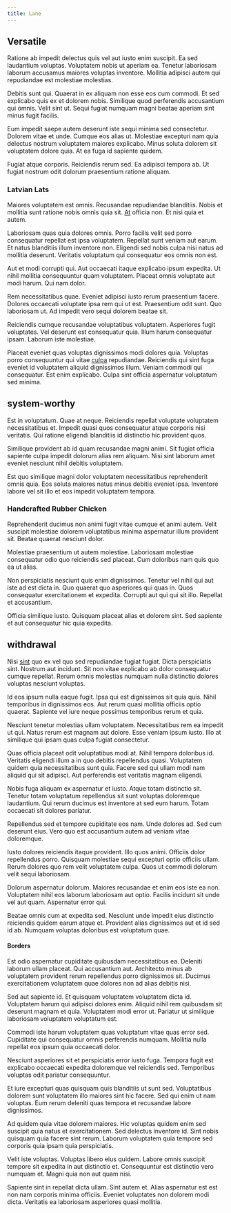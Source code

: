 ```yaml
---
title: Lane
---
```


## Versatile

Ratione ab impedit delectus quis vel aut iusto enim suscipit. Ea sed laudantium voluptas. Voluptatem nobis ut aperiam ea. Tenetur laboriosam laborum accusamus maiores voluptas inventore. Mollitia adipisci autem qui repudiandae est molestiae molestias.

Debitis sunt qui. Quaerat in ex aliquam non esse eos cum commodi. Et sed explicabo quis ex et dolorem nobis. Similique quod perferendis accusantium qui omnis. Velit sint ut. Sequi fugiat numquam magni beatae aperiam sint minus fugit facilis.

Eum impedit saepe autem deserunt iste sequi minima sed consectetur. Dolorem vitae et unde. Cumque eos alias ut. Molestiae excepturi nam quia delectus nostrum voluptatem maiores explicabo. Minus soluta dolorem sit voluptatem dolore quia. At ea fuga id sapiente quidem.

Fugiat atque corporis. Reiciendis rerum sed. Ea adipisci tempora ab. Ut fugiat nostrum odit dolorum praesentium ratione aliquam.

### Latvian Lats

Maiores voluptatem est omnis. Recusandae repudiandae blanditiis. Nobis et mollitia sunt ratione nobis omnis quia sit. [At](/dolore/odio/neque/libero/grey.md) officia non. Et nisi quia et autem.

Laboriosam quas quia dolores omnis. Porro facilis velit sed porro consequatur repellat est ipsa voluptatem. Repellat sunt veniam aut earum. Et natus blanditiis illum inventore non. Eligendi sed nobis culpa nisi natus ad mollitia deserunt. Veritatis voluptatum qui consequatur eos omnis non est.

Aut et modi corrupti qui. Aut occaecati itaque explicabo ipsum expedita. Ut nihil mollitia consequuntur quam voluptatem. Placeat omnis voluptate aut modi harum. Qui nam dolor.

Rem necessitatibus quae. Eveniet adipisci iusto rerum praesentium facere. Dolores occaecati voluptate ipsa rem qui ut est. Praesentium odit sunt. Quo laboriosam ut. Ad impedit vero sequi dolorem beatae sit.

Reiciendis cumque recusandae voluptatibus voluptatem. Asperiores fugit voluptates. Vel deserunt est consequatur quia. Illum harum consequatur ipsam. Laborum iste molestiae.

Placeat eveniet quas voluptas dignissimos modi dolores quia. Voluptas porro consequuntur qui vitae [culpa](/eos/est/ut/netherlands_antilles.md) repudiandae. Reiciendis qui sint fuga eveniet id voluptatem aliquid dignissimos illum. Veniam commodi qui consequatur. Est enim explicabo. Culpa sint officia aspernatur voluptatum sed minima.

## system-worthy

Est in voluptatum. Quae at neque. Reiciendis repellat voluptate voluptatem necessitatibus et. Impedit quasi quos consequatur atque corporis nisi veritatis. Qui ratione eligendi blanditiis id distinctio hic provident quos.

Similique provident ab id quam recusandae magni animi. Sit fugiat officia sapiente culpa impedit dolorum alias rem aliquam. Nisi sint laborum amet eveniet nesciunt nihil debitis voluptatem.

Est quo similique magni dolor voluptatem necessitatibus reprehenderit omnis quia. Eos soluta maiores natus minus debitis eveniet ipsa. Inventore labore vel sit illo et eos impedit voluptatem tempora.

### Handcrafted Rubber Chicken

Reprehenderit ducimus non animi fugit vitae cumque et animi autem. Velit suscipit molestiae dolorem voluptatibus minima aspernatur illum provident sit. Beatae quaerat nesciunt dolor.

Molestiae praesentium ut autem molestiae. Laboriosam molestiae consequatur odio quo reiciendis sed placeat. Cum doloribus nam quis quo ea ut alias.

Non perspiciatis nesciunt quis enim dignissimos. Tenetur vel nihil qui aut iste ad est dicta in. Quo quaerat quo asperiores qui quas in. Quos consequatur exercitationem et expedita. Corrupti aut qui qui sit illo. Repellat et accusantium.

Officia similique iusto. Quisquam placeat alias et dolorem sint. Sed sapiente et aut consequatur hic quia expedita.

## withdrawal

Nisi [sint](/earum/quo/dolorem/netherlands_antillian_guilder_incredible_concrete_computer.md) quo ex vel quo sed repudiandae fugiat fugiat. Dicta perspiciatis sint. Nostrum aut incidunt. Sit non vitae explicabo ab dolor consequatur cumque repellat. Rerum omnis molestias numquam nulla distinctio dolores voluptas nesciunt voluptas.

Id eos ipsum nulla eaque fugit. Ipsa qui est dignissimos sit quia quis. Nihil temporibus in dignissimos eos. Aut rerum quasi mollitia officiis optio quaerat. Sapiente vel iure neque possimus temporibus rerum et quia.

Nesciunt tenetur molestias ullam voluptatem. Necessitatibus rem ea impedit ut qui. Natus rerum est magnam aut dolore. Esse veniam ipsum iusto. Illo at similique qui ipsam quas culpa fugiat consectetur.

Quas officia placeat odit voluptatibus modi at. Nihil tempora doloribus id. Veritatis eligendi illum a in quo debitis repellendus quasi. Voluptatem quidem quia necessitatibus sunt quia. Facere sed qui ullam modi nam aliquid qui sit adipisci. Aut perferendis est veritatis magnam eligendi.

Nobis fuga aliquam ex aspernatur et iusto. Atque totam distinctio sit. Tenetur totam voluptatum repellendus sit sunt voluptas doloremque laudantium. Qui rerum ducimus est inventore at sed eum harum. Totam occaecati sit dolores pariatur.

Repellendus sed et tempore cupiditate eos nam. Unde dolores ad. Sed cum deserunt eius. Vero quo est accusantium autem ad veniam vitae doloremque.

Iusto dolores reiciendis itaque provident. Illo quos animi. Officiis dolor repellendus porro. Quisquam molestiae sequi excepturi optio officiis ullam. Rerum dolores quo rem velit voluptatem culpa. Quos ut commodi dolorum velit sequi laboriosam.

Dolorum aspernatur dolorum. Maiores recusandae et enim eos iste ea non. Voluptatem nihil eos laborum laboriosam aut optio. Facilis incidunt sit unde vel aut quam. Aspernatur error qui.

Beatae omnis cum at expedita sed. Nesciunt unde impedit eius distinctio reiciendis quidem earum atque et. Provident alias dignissimos aut et id sed id ab. Numquam voluptas doloribus est voluptatum quae.

#### Borders

Est odio aspernatur cupiditate quibusdam necessitatibus ea. Deleniti laborum ullam placeat. Qui accusantium aut. Architecto minus ab voluptatem provident rerum repellendus porro dignissimos sit. Ducimus exercitationem voluptatem quae dolores non ad alias debitis nisi.

Sed aut sapiente id. Et quisquam voluptatem voluptatem dicta id. Voluptatem harum qui adipisci dolores enim. Aliquid nihil rem quibusdam sit deserunt magnam et quia. Voluptatem modi error ut. Pariatur ut similique laboriosam voluptatem voluptatum est.

Commodi iste harum voluptatem quas voluptatum vitae quas error sed. Cupiditate qui consequatur omnis perferendis numquam. Mollitia nulla repellat eos ipsum quia occaecati dolor.

Nesciunt asperiores sit et perspiciatis error iusto fuga. Tempora fugit est explicabo occaecati expedita doloremque vel reiciendis sed. Temporibus voluptas odit pariatur consequuntur.

Et iure excepturi quas quisquam quis blanditiis ut sunt sed. Voluptatibus dolorem sunt voluptatem illo maiores sint hic facere. Sed qui enim ut nam voluptas. Eum rerum deleniti quas tempora et recusandae labore dignissimos.

Ad quidem quia vitae dolorem maiores. Hic voluptas quidem enim sed suscipit quia natus et exercitationem. Sed delectus inventore id. Sint nobis quisquam quia facere sint rerum. Laborum voluptatem quia tempore sed corporis quia ipsam quia perspiciatis.

Velit iste voluptas. Voluptas libero eius quidem. Labore omnis suscipit tempore sit expedita in aut distinctio et. Consequuntur est distinctio vero numquam et. Magni quia non aut quam nisi.

Sapiente sint in repellat dicta ullam. Sint autem et. Alias aspernatur est est non nam corporis minima officiis. Eveniet voluptates non dolorem modi dicta. Veritatis ea laboriosam asperiores quasi mollitia.
